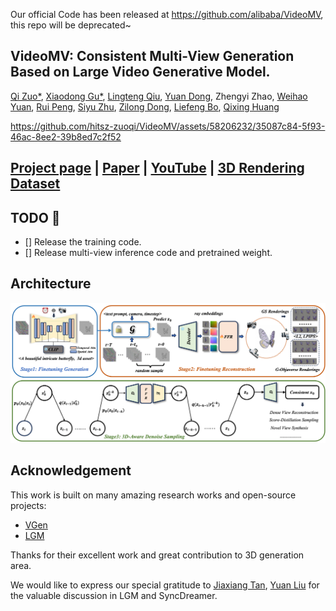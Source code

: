 Our official Code has been released at https://github.com/alibaba/VideoMV, this repo will be deprecated~

## VideoMV: Consistent Multi-View Generation Based on Large Video Generative Model.

[Qi Zuo\*](https://scholar.google.com/citations?view_op=list_works&hl=en&user=UDnHe2IAAAAJ),
[Xiaodong Gu\*](https://scholar.google.com.hk/citations?user=aJPO514AAAAJ&hl=zh-CN&oi=ao),
[Lingteng Qiu](https://lingtengqiu.github.io/),
[Yuan Dong](https://mutianxu.github.io/),
Zhengyi Zhao,
[Weihao Yuan](https://weihao-yuan.com/),
[Rui Peng](https://prstrive.github.io/),
[Siyu Zhu](https://sites.google.com/site/zhusiyucs/home/),
[Zilong Dong](https://scholar.google.com/citations?user=GHOQKCwAAAAJ&hl=zh-CN&oi=ao),
[Liefeng Bo](https://research.cs.washington.edu/istc/lfb/),
[Qixing Huang](https://www.cs.utexas.edu/~huangqx/)



https://github.com/hitsz-zuoqi/VideoMV/assets/58206232/35087c84-5f93-46ac-8ee2-39b8ed7c2f52



## [Project page](https://aigc3d.github.io/VideoMV) | [Paper](https://arxiv.org/abs/2311.16918) | [YouTube](https://www.youtube.com/watch?v=zxjX5p0p0Ks) | [3D Rendering Dataset](https://aigc3d.github.io/gobjaverse)

## TODO  :triangular_flag_on_post:
- []  Release the training code.
- []  Release multi-view inference code and pretrained weight.

## Architecture

![architecture](asset/f.png)


## Acknowledgement

This work is built on many amazing research works and open-source projects:

- [VGen](https://github.com/ali-vilab/VGen)
- [LGM](https://github.com/3DTopia/LGM)

Thanks for their excellent work and great contribution to 3D generation area.

We would like to express our special gratitude to [Jiaxiang Tan](https://github.com/ashawkey), [Yuan Liu](https://github.com/liuyuan-pal) for the valuable discussion in LGM and SyncDreamer.
